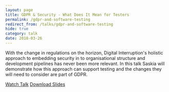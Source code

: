 ```yaml
---
layout: page
title: GDPR & Security - What Does It Mean for Testers
permalink: /gdpr-and-software-testing
redirect_from: /talks/gdpr-and-software-testing
hide: true
category: talk
date: 2018-03-26
---
```

With the change in regulations on the horizon, Digital Interruption's holistic approach to embedding security in to organisational structure and development pipelines has never been more relevant. In this talk Saskia will demonstrate how this approach can support testing and the changes they will need to consider are part of GDPR.

<a class="button" href="https://www.youtube.com/watch?v=5zfg2GkIiuk">Watch Talk</a>&nbsp;<a class="button" href="https://file.digitalinterruption.com/Oh%20Gee(DPR)%20not%20testing%20too.pdf">Download Slides</a>
